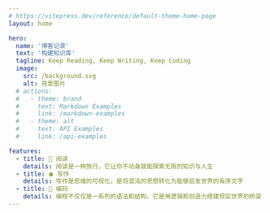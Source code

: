 ```yaml
---
# https://vitepress.dev/reference/default-theme-home-page
layout: home

hero:
  name: '博客记录'
  text: '构建知识库'
  tagline: Keep Reading, Keep Writing, Keep Coding
  image:
    src: /background.svg
    alt: 背景图片
  # actions:
  #   - theme: brand
  #     text: Markdown Examples
  #     link: /markdown-examples
  #   - theme: alt
  #     text: API Examples
  #     link: /api-examples

features:
  - title: 🥑 阅读
    details: 阅读是一种旅行，它让你不动身就能探索无限的知识与人生
  - title: 🍀 写作
    details: 写作是思维的可视化，是将混沌的思想转化为能够启发世界的有序文字
  - title: 🤖 编码
    details: 编程不仅仅是一系列的语法和结构，它是用逻辑和创造力搭建现实世界的桥梁
---
```

